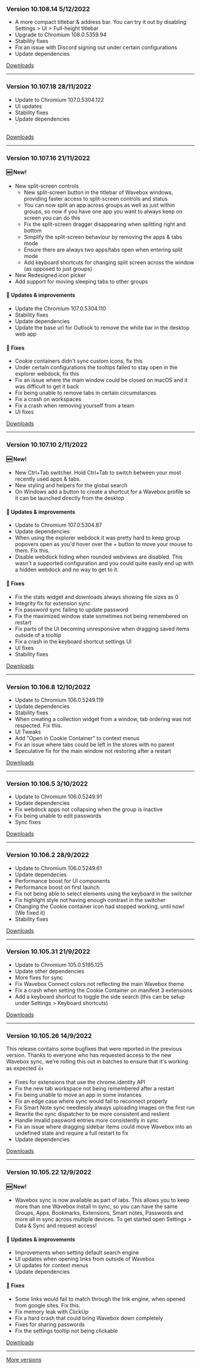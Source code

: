 <h3>Version 10.108.14 <span class="date">5/12/2022</span></h3>
<ul>
  <li>
    A more compact titlebar & address bar. You can try it out by disabling
    Settings &gt; UI &gt; Full-height titlebar
  </li>
  <li>Upgrade to Chromium 108.0.5359.94</li>
  <li>Stability fixes</li>
  <li>Fix an issue with Discord signing out under certain configurations</li>
  <li>Update dependencies</li>
</ul>

[Downloads](https://wavebox.io/download/release/10.108.14.2)

---

<h3>Version 10.107.18 <span class="date">28/11/2022</span></h3>
<ul>
  <li>Update to Chromium 107.0.5304.122</li>
  <li>UI updates</li>
  <li>Stability fixes</li>
  <li>Update dependencies</li>`
</ul>

[Downloads](https://wavebox.io/download/release/10.107.18.2)

---

<h3>Version 10.107.16 <span class="date">21/11/2022</span></h3>
<h4>🆕 New!</h4>
<ul>
  <li>
    New split-screen controls
    <ul>
      <li>
        New split-screen button in the titlebar of Wavebox windows, providing faster access to
        split-screen controls and status
      </li>
      <li>
        You can now split an app across groups as well as just within groups, so now if you have
        one app you want to always keep on screen you can do this
      </li>
      <li>Fix the split-screen dragger disappearing when splitting right and bottom</li>
      <li>Simplify the split-screen behaviour by removing the apps & tabs mode</li>
      <li>Ensure there are always two apps/tabs open when entering split mode</li>
      <li>Add keyboard shortcuts for changing split screen across the window (as opposed to just groups)</li>
    </ul>
  </li>
  <li>New Redesigned icon picker</li>
  <li>Add support for moving sleeping tabs to other groups</li>
</ul>

<h4>🔧 Updates & improvements</h4>
<ul>
  <li>Update the Chromium 107.0.5304.110</li>
  <li>Stability fixes</li>
  <li>Update dependencies</li>
  <li>Update the base url for Outlook to remove the white bar in the desktop web app</li>
</ul>

<h4>🐛 Fixes</h4>
<ul>
  <li>Cookie containers didn't sync custom icons, fix this</li>
  <li>Under certain configurations the tooltips failed to stay open in the explorer webdock, fix this</li>
  <li>Fix an issue where the main window could be closed on macOS and it was difficult to get it back</li>
  <li>Fix being unable to remove tabs in certain circumstances</li>
  <li>Fix a crash on workspaces</li>
  <li>Fix a crash when removing yourself from a team</li>
  <li>UI fixes</li>
</ul>


[Downloads](https://wavebox.io/download/release/10.107.16.2)

---

<h3>Version 10.107.10 <span class="date">2/11/2022</span></h3>
<h4>🆕 New!</h4>
<ul>
  <li>
    New Ctrl+Tab switcher. Hold Ctrl+Tab to switch between your most recently used
    apps & tabs.
  </li>
  <li>New styling and helpers for the global search</li>
  <li>
    On Windows add a button to create a shortcut for a Wavebox profile so it can be launched
    directly from the desktop
  </li>
</ul>

<h4>🔧 Updates & improvements</h4>
<ul>
  <li>Update to Chromium 107.0.5304.87</li>
  <li>Update dependencies</li>
  <li>
    When using the explorer webdock it was pretty hard to keep group popovers
    open as you'd hover over the + button to move your mouse to them. Fix this.
  </li>
  <li>
    Disable webdock hiding when rounded webviews are disabled. This wasn't a supported
    configuration and you could quite easily end up with a hidden webdock and no way
    to get to it.
  </li>
</ul>

<h4>🐛 Fixes</h4>
<ul>
  <li>Fix the stats widget and downloads always showing file sizes as 0</li>
  <li>Integrity fix for extension sync</li>
  <li>Fix password sync failing to update password</li>
  <li>Fix the maximized window state sometimes not being remembered on restart</li>
  <li>Fix parts of the UI becoming unresponsive when dragging saved items outside of a tooltip</li>
  <li>Fix a crash in the keyboard shortcut settings UI</li>
  <li>UI fixes</li>
  <li>Stability fixes</li>
</ul>


[Downloads](https://wavebox.io/download/release/10.107.10.2)

---

<h3>Version 10.106.8 <span class="date">12/10/2022</span></h3>
<ul>
  <li>Update to Chromium 106.0.5249.119</li>
  <li>Update dependencies</li>
  <li>Stability fixes</li>
  <li>When creating a collection widget from a window, tab ordering was not respected. Fix this.</li>
  <li>UI Tweaks</li>
  <li>Add "Open in Cookie Container" to context menus</li>
  <li>Fix an issue where tabs could be left in the stores with no parent</li>
  <li>Speculative fix for the main window not restoring after a restart</li>
</ul>

[Downloads](https://wavebox.io/download/release/10.106.8.2)

---

<h3>Version 10.106.5 <span class="date">3/10/2022</span></h3>
<ul>
  <li>Update to Chromium 106.0.5249.91</li>
  <li>Update dependencies</li>
  <li>Fix webdock apps not collapsing when the group is inactive</li>
  <li>Fix being unable to edit passwords</li>
  <li>Sync fixes</li>
</ul>

[Downloads](https://wavebox.io/download/release/10.106.5.2)

---

<h3>Version 10.106.2 <span class="date">28/9/2022</span></h3>
<ul>
  <li>Update to Chromium 106.0.5249.61</li>
  <li>Update dependecies</li>
  <li>Performance boost for UI components</li>
  <li>Performance boost on first launch</li>
  <li>Fix not being able to select elements using the keyboard in the switcher</li>
  <li>Fix highlight style not having enough contrast in the switcher</li>
  <li>Changing the Cookie container icon had stopped working, until now! (We fixed it)</li>
  <li>Stability fixes</li>
</ul>

[Downloads](https://wavebox.io/download/release/10.106.2.2)

---

<h3>Version 10.105.31 <span class="date">21/9/2022</span></h3>

<ul>
  <li>Update to Chromium 105.0.5195.125</li>
  <li>Update other dependencies</li>
  <li>More fixes for sync</li>
  <li>Fix Wavebox Connect colors not reflecting the main Wavebox theme</li>
  <li>Fix a crash when setting the Cookie Container on manifest 3 extensions</li>
  <li>Add a keyboard shortcut to toggle the side search (this can be setup under Settings > Keyboard shortcuts)</li>
</ul>

[Downloads](https://wavebox.io/download/release/10.105.31.2)

---

<h3>Version 10.105.26 <span class="date">14/9/2022</span></h3>
<p>
  This release contains some bugfixes that were reported in the previous
  version. Thanks to everyone who has requested access to the new Wavebox sync, we're
  rolling this out in batches to ensure that it's working as expected 👍
</p>

<ul>
  <li>Fixes for extensions that use the chrome.identity API</li>
  <li>Fix the new tab workspace not being remembered after a restart</li>
  <li>Fix being unable to move an app in some instances</li>
  <li>Fix an edge case where sync would fail to reconnect properly</li>
  <li>Fix Smart Note sync needlessly always uploading images on the first run</li>
  <li>Rewrite the sync dispatcher to be more consistent and reslient</li>
  <li>Handle invalid password entries more consistently in sync</li>
  <li>Fix an issue where dragging sidebar items could move Wavebox into an undefined state and require a full restart to fix</li>
  <li>Update dependencies</li>
</ul>


[Downloads](https://wavebox.io/download/release/10.105.26.2)

---

<h3>Version 10.105.22 <span class="date">12/9/2022</span></h3>

<h4>🆕 New!</h4>
<ul>
  <li>
    Wavebox sync is now available as part of labs. This allows you to keep
    more than one Wavebox install in sync, so you can have the same Groups,
    Apps, Bookmarks, Extensions, Smart notes, Passwords and more all in sync
    across multiple devices. To get started open Settings > Data & Sync and
    request access!
  </li>
</ul>

<h4>🔧 Updates & improvements</h4>
<ul>
  <li>Improvements when setting default search engine</li>
  <li>UI updates when opening links from outside of Wavebox</li>
  <li>UI updates for context menus</li>
  <li>Update dependencies</li>
</ul>

<h4>🐛 Fixes</h4>
<ul>
  <li>Some links would fail to match through the link engine, when opened from google sites. Fix this.</li>
  <li>Fix memory leak with ClickUp</li>
  <li>Fix a hard crash that could bring Wavebox down completely</li>
  <li>Fixes for sharing passwords</li>
  <li>Fix the settings tooltip not being clickable</li>
</ul>


[Downloads](https://wavebox.io/download/release/10.105.22.2)

---
[More versions](https://wavebox.io/changelog/stable/)